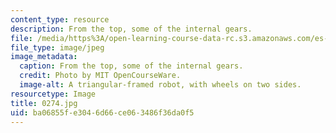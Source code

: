 ```yaml
---
content_type: resource
description: From the top, some of the internal gears.
file: /media/https%3A/open-learning-course-data-rc.s3.amazonaws.com/es-293-lego-robotics-spring-2007/ba06855fe3046d66ce063486f36da0f5_0274.jpg
file_type: image/jpeg
image_metadata:
  caption: From the top, some of the internal gears.
  credit: Photo by MIT OpenCourseWare.
  image-alt: A triangular-framed robot, with wheels on two sides.
resourcetype: Image
title: 0274.jpg
uid: ba06855f-e304-6d66-ce06-3486f36da0f5
---
```


